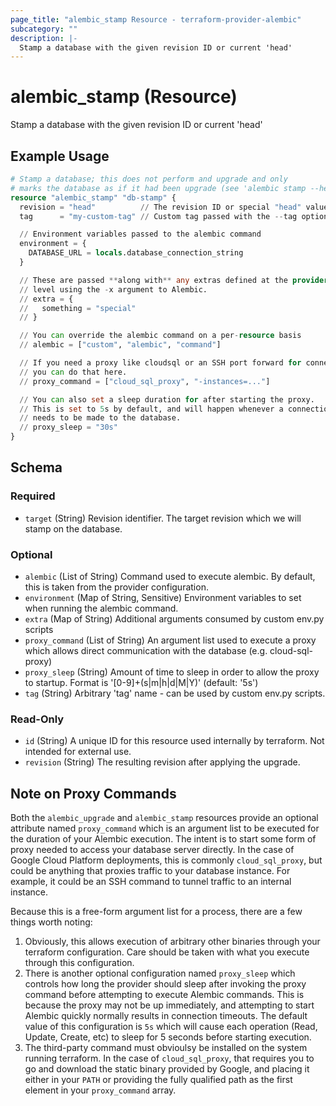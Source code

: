 ```yaml
---
page_title: "alembic_stamp Resource - terraform-provider-alembic"
subcategory: ""
description: |-
  Stamp a database with the given revision ID or current 'head'
---
```


# alembic_stamp (Resource)

Stamp a database with the given revision ID or current 'head'

## Example Usage

```terraform
# Stamp a database; this does not perform and upgrade and only
# marks the database as if it had been upgrade (see 'alembic stamp --help')
resource "alembic_stamp" "db-stamp" {
  revision = "head"          // The revision ID or special "head" value
  tag      = "my-custom-tag" // Custom tag passed with the --tag option

  // Environment variables passed to the alembic command
  environment = {
    DATABASE_URL = locals.database_connection_string
  }

  // These are passed **along with** any extras defined at the provider
  // level using the -x argument to Alembic.
  // extra = {
  //   something = "special"
  // }

  // You can override the alembic command on a per-resource basis
  // alembic = ["custom", "alembic", "command"]

  // If you need a proxy like cloudsql or an SSH port forward for connecting,
  // you can do that here.
  // proxy_command = ["cloud_sql_proxy", "-instances=..."]

  // You can also set a sleep duration for after starting the proxy.
  // This is set to 5s by default, and will happen whenever a connection
  // needs to be made to the database.
  // proxy_sleep = "30s"
}
```

<!-- schema generated by tfplugindocs -->
## Schema

### Required

- `target` (String) Revision identifier. The target revision which we will stamp on the database.

### Optional

- `alembic` (List of String) Command used to execute alembic. By default, this is taken from the provider configuration.
- `environment` (Map of String, Sensitive) Environment variables to set when running the alembic command.
- `extra` (Map of String) Additional arguments consumed by custom env.py scripts
- `proxy_command` (List of String) An argument list used to execute a proxy which allows direct communication with the database (e.g. cloud-sql-proxy)
- `proxy_sleep` (String) Amount of time to sleep in order to allow the proxy to startup. Format is '[0-9]+(s|m|h|d|M|Y)' (default: '5s')
- `tag` (String) Arbitrary 'tag' name - can be used by custom env.py scripts.

### Read-Only

- `id` (String) A unique ID for this resource used internally by terraform. Not intended for external use.
- `revision` (String) The resulting revision after applying the upgrade.

## Note on Proxy Commands

Both the `alembic_upgrade` and `alembic_stamp` resources provide an optional
attribute named `proxy_command` which is an argument list to be executed
for the duration of your Alembic execution. The intent is to start some
form of proxy needed to access your database server directly. In the case
of Google Cloud Platform deployments, this is commonly `cloud_sql_proxy`,
but could be anything that proxies traffic to your database instance. For
example, it could be an SSH command to tunnel traffic to an internal instance.

Because this is a free-form argument list for a process, there are a few
things worth noting:

1. Obviously, this allows execution of arbitrary other binaries through
   your terraform configuration. Care should be taken with what you
   execute through this configuration.
2. There is another optional configuration named `proxy_sleep` which
   controls how long the provider should sleep after invoking the proxy
   command before attempting to execute Alembic commands. This is because
   the proxy may not be up immediately, and attempting to start Alembic
   quickly normally results in connection timeouts. The default value
   of this configuration is `5s` which will cause each operation
   (Read, Update, Create, etc) to sleep for 5 seconds before starting
   execution.
3. The third-party command must obvioulsy be installed on the system
   running terraform. In the case of `cloud_sql_proxy`, that requires
   you to go and download the static binary provided by Google, and
   placing it either in your `PATH` or providing the fully qualified
   path as the first element in your `proxy_command` array.

